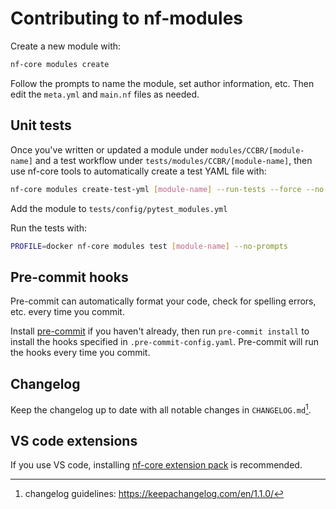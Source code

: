 # Contributing to nf-modules

Create a new module with:

```sh
nf-core modules create
```

Follow the prompts to name the module, set author information, etc.
Then edit the `meta.yml` and `main.nf` files as needed.

## Unit tests

Once you've written or updated a module under `modules/CCBR/[module-name]` and
a test workflow under `tests/modules/CCBR/[module-name]`,
then use nf-core tools to automatically create a test YAML file with:

```sh
nf-core modules create-test-yml [module-name] --run-tests --force --no-prompts
```

Add the module to `tests/config/pytest_modules.yml`

Run the tests with:

```sh
PROFILE=docker nf-core modules test [module-name] --no-prompts
```

## Pre-commit hooks

Pre-commit can automatically format your code, check for spelling errors, etc. every time you commit.

Install [pre-commit](https://pre-commit.com/#installation) if you haven't already,
then run `pre-commit install` to install the hooks specified in `.pre-commit-config.yaml`.
Pre-commit will run the hooks every time you commit.

## Changelog

Keep the changelog up to date with all notable changes in `CHANGELOG.md`[^2].

[^2]: changelog guidelines: <https://keepachangelog.com/en/1.1.0/>

## VS code extensions

If you use VS code, installing [nf-core extension pack](https://marketplace.visualstudio.com/items?itemName=nf-core.nf-core-extensionpack) is recommended.
